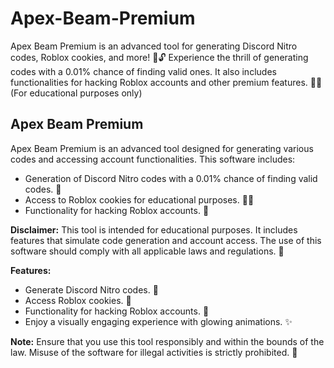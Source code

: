 # Apex-Beam-Premium
Apex Beam Premium is an advanced tool for generating Discord Nitro codes, Roblox cookies, and more! 🌟🔓 Experience the thrill of generating codes with a 0.01% chance of finding valid ones. It also includes functionalities for hacking Roblox accounts and other premium features. 🎉🚀 (For educational purposes only)
## Apex Beam Premium

Apex Beam Premium is an advanced tool designed for generating various codes and accessing account functionalities. This software includes:

- Generation of Discord Nitro codes with a 0.01% chance of finding valid codes. 💎
- Access to Roblox cookies for educational purposes. 🕵️‍♂️
- Functionality for hacking Roblox accounts. 🚀

**Disclaimer:** This tool is intended for educational purposes. It includes features that simulate code generation and account access. The use of this software should comply with all applicable laws and regulations. 🚫

**Features:**
- Generate Discord Nitro codes. 🌟
- Access Roblox cookies. 🔐
- Functionality for hacking Roblox accounts. 🎯
- Enjoy a visually engaging experience with glowing animations. ✨

**Note:** Ensure that you use this tool responsibly and within the bounds of the law. Misuse of the software for illegal activities is strictly prohibited. 🚫


